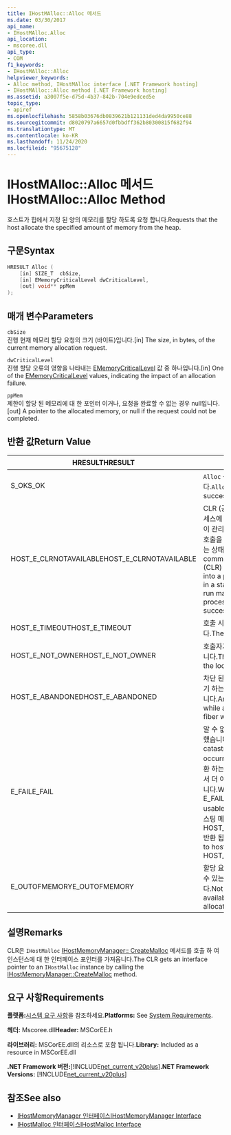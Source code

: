 ```yaml
---
title: IHostMAlloc::Alloc 메서드
ms.date: 03/30/2017
api_name:
- IHostMAlloc.Alloc
api_location:
- mscoree.dll
api_type:
- COM
f1_keywords:
- IHostMAlloc::Alloc
helpviewer_keywords:
- Alloc method, IHostMAlloc interface [.NET Framework hosting]
- IHostMAlloc::Alloc method [.NET Framework hosting]
ms.assetid: a3007f5e-d75d-4b37-842b-704e9edced5e
topic_type:
- apiref
ms.openlocfilehash: 5858b03676db0839621b121131ded4da9950ce88
ms.sourcegitcommit: d8020797a6657d0fbbdff362b80300815f682f94
ms.translationtype: MT
ms.contentlocale: ko-KR
ms.lasthandoff: 11/24/2020
ms.locfileid: "95675128"
---
```

# <a name="ihostmallocalloc-method"></a><span data-ttu-id="b260b-102">IHostMAlloc::Alloc 메서드</span><span class="sxs-lookup"><span data-stu-id="b260b-102">IHostMAlloc::Alloc Method</span></span>

<span data-ttu-id="b260b-103">호스트가 힙에서 지정 된 양의 메모리를 할당 하도록 요청 합니다.</span><span class="sxs-lookup"><span data-stu-id="b260b-103">Requests that the host allocate the specified amount of memory from the heap.</span></span>  
  
## <a name="syntax"></a><span data-ttu-id="b260b-104">구문</span><span class="sxs-lookup"><span data-stu-id="b260b-104">Syntax</span></span>  
  
```cpp  
HRESULT Alloc (  
    [in] SIZE_T  cbSize,
    [in] EMemoryCriticalLevel dwCriticalLevel,
    [out] void** ppMem  
);  
```  
  
## <a name="parameters"></a><span data-ttu-id="b260b-105">매개 변수</span><span class="sxs-lookup"><span data-stu-id="b260b-105">Parameters</span></span>  

 `cbSize`  
 <span data-ttu-id="b260b-106">진행 현재 메모리 할당 요청의 크기 (바이트)입니다.</span><span class="sxs-lookup"><span data-stu-id="b260b-106">[in] The size, in bytes, of the current memory allocation request.</span></span>  
  
 `dwCriticalLevel`  
 <span data-ttu-id="b260b-107">진행 할당 오류의 영향을 나타내는 [EMemoryCriticalLevel](ememorycriticallevel-enumeration.md) 값 중 하나입니다.</span><span class="sxs-lookup"><span data-stu-id="b260b-107">[in] One of the [EMemoryCriticalLevel](ememorycriticallevel-enumeration.md) values, indicating the impact of an allocation failure.</span></span>  
  
 `ppMem`  
 <span data-ttu-id="b260b-108">제한이 할당 된 메모리에 대 한 포인터 이거나, 요청을 완료할 수 없는 경우 null입니다.</span><span class="sxs-lookup"><span data-stu-id="b260b-108">[out] A pointer to the allocated memory, or null if the request could not be completed.</span></span>  
  
## <a name="return-value"></a><span data-ttu-id="b260b-109">반환 값</span><span class="sxs-lookup"><span data-stu-id="b260b-109">Return Value</span></span>  
  
|<span data-ttu-id="b260b-110">HRESULT</span><span class="sxs-lookup"><span data-stu-id="b260b-110">HRESULT</span></span>|<span data-ttu-id="b260b-111">설명</span><span class="sxs-lookup"><span data-stu-id="b260b-111">Description</span></span>|  
|-------------|-----------------|  
|<span data-ttu-id="b260b-112">S_OK</span><span class="sxs-lookup"><span data-stu-id="b260b-112">S_OK</span></span>|<span data-ttu-id="b260b-113">`Alloc` 성공적으로 반환 되었습니다.</span><span class="sxs-lookup"><span data-stu-id="b260b-113">`Alloc` returned successfully.</span></span>|  
|<span data-ttu-id="b260b-114">HOST_E_CLRNOTAVAILABLE</span><span class="sxs-lookup"><span data-stu-id="b260b-114">HOST_E_CLRNOTAVAILABLE</span></span>|<span data-ttu-id="b260b-115">CLR (공용 언어 런타임)이 프로세스에 로드 되지 않았거나 CLR이 관리 코드를 실행할 수 없거나 호출을 성공적으로 처리할 수 없는 상태에 있습니다.</span><span class="sxs-lookup"><span data-stu-id="b260b-115">The common language runtime (CLR) has not been loaded into a process, or the CLR is in a state in which it cannot run managed code or process the call successfully.</span></span>|  
|<span data-ttu-id="b260b-116">HOST_E_TIMEOUT</span><span class="sxs-lookup"><span data-stu-id="b260b-116">HOST_E_TIMEOUT</span></span>|<span data-ttu-id="b260b-117">호출 시간이 초과 되었습니다.</span><span class="sxs-lookup"><span data-stu-id="b260b-117">The call timed out.</span></span>|  
|<span data-ttu-id="b260b-118">HOST_E_NOT_OWNER</span><span class="sxs-lookup"><span data-stu-id="b260b-118">HOST_E_NOT_OWNER</span></span>|<span data-ttu-id="b260b-119">호출자가 잠금을 소유 하지 않습니다.</span><span class="sxs-lookup"><span data-stu-id="b260b-119">The caller does not own the lock.</span></span>|  
|<span data-ttu-id="b260b-120">HOST_E_ABANDONED</span><span class="sxs-lookup"><span data-stu-id="b260b-120">HOST_E_ABANDONED</span></span>|<span data-ttu-id="b260b-121">차단 된 스레드나 파이버에서 대기 하는 동안 이벤트를 취소 했습니다.</span><span class="sxs-lookup"><span data-stu-id="b260b-121">An event was canceled while a blocked thread or fiber was waiting on it.</span></span>|  
|<span data-ttu-id="b260b-122">E_FAIL</span><span class="sxs-lookup"><span data-stu-id="b260b-122">E_FAIL</span></span>|<span data-ttu-id="b260b-123">알 수 없는 치명적인 오류가 발생 했습니다.</span><span class="sxs-lookup"><span data-stu-id="b260b-123">An unknown catastrophic failure occurred.</span></span> <span data-ttu-id="b260b-124">메서드가 E_FAIL 반환 하는 경우 해당 프로세스 내에서 더 이상 CLR을 사용할 수 없습니다.</span><span class="sxs-lookup"><span data-stu-id="b260b-124">When a method returns E_FAIL, the CLR is no longer usable within the process.</span></span> <span data-ttu-id="b260b-125">호스팅 메서드를 이후에 호출 하면 HOST_E_CLRNOTAVAILABLE 반환 됩니다.</span><span class="sxs-lookup"><span data-stu-id="b260b-125">Subsequent calls to hosting methods return HOST_E_CLRNOTAVAILABLE.</span></span>|  
|<span data-ttu-id="b260b-126">E_OUTOFMEMORY</span><span class="sxs-lookup"><span data-stu-id="b260b-126">E_OUTOFMEMORY</span></span>|<span data-ttu-id="b260b-127">할당 요청을 완료 하는 데 사용할 수 있는 메모리가 부족 합니다.</span><span class="sxs-lookup"><span data-stu-id="b260b-127">Not enough memory was available to complete the allocation request.</span></span>|  
  
## <a name="remarks"></a><span data-ttu-id="b260b-128">설명</span><span class="sxs-lookup"><span data-stu-id="b260b-128">Remarks</span></span>  

 <span data-ttu-id="b260b-129">CLR은 `IHostMalloc` [IHostMemoryManager:: CreateMalloc](ihostmemorymanager-createmalloc-method.md) 메서드를 호출 하 여 인스턴스에 대 한 인터페이스 포인터를 가져옵니다.</span><span class="sxs-lookup"><span data-stu-id="b260b-129">The CLR gets an interface pointer to an `IHostMalloc` instance by calling the [IHostMemoryManager::CreateMalloc](ihostmemorymanager-createmalloc-method.md) method.</span></span>  
  
## <a name="requirements"></a><span data-ttu-id="b260b-130">요구 사항</span><span class="sxs-lookup"><span data-stu-id="b260b-130">Requirements</span></span>  

 <span data-ttu-id="b260b-131">**플랫폼:**[시스템 요구 사항](../../get-started/system-requirements.md)을 참조하세요.</span><span class="sxs-lookup"><span data-stu-id="b260b-131">**Platforms:** See [System Requirements](../../get-started/system-requirements.md).</span></span>  
  
 <span data-ttu-id="b260b-132">**헤더:** Mscoree.dll</span><span class="sxs-lookup"><span data-stu-id="b260b-132">**Header:** MSCorEE.h</span></span>  
  
 <span data-ttu-id="b260b-133">**라이브러리:** MSCorEE.dll의 리소스로 포함 됩니다.</span><span class="sxs-lookup"><span data-stu-id="b260b-133">**Library:** Included as a resource in MSCorEE.dll</span></span>  
  
 <span data-ttu-id="b260b-134">**.NET Framework 버전:**[!INCLUDE[net_current_v20plus](../../../../includes/net-current-v20plus-md.md)]</span><span class="sxs-lookup"><span data-stu-id="b260b-134">**.NET Framework Versions:** [!INCLUDE[net_current_v20plus](../../../../includes/net-current-v20plus-md.md)]</span></span>  
  
## <a name="see-also"></a><span data-ttu-id="b260b-135">참조</span><span class="sxs-lookup"><span data-stu-id="b260b-135">See also</span></span>

- [<span data-ttu-id="b260b-136">IHostMemoryManager 인터페이스</span><span class="sxs-lookup"><span data-stu-id="b260b-136">IHostMemoryManager Interface</span></span>](ihostmemorymanager-interface.md)
- [<span data-ttu-id="b260b-137">IHostMalloc 인터페이스</span><span class="sxs-lookup"><span data-stu-id="b260b-137">IHostMalloc Interface</span></span>](ihostmalloc-interface.md)
